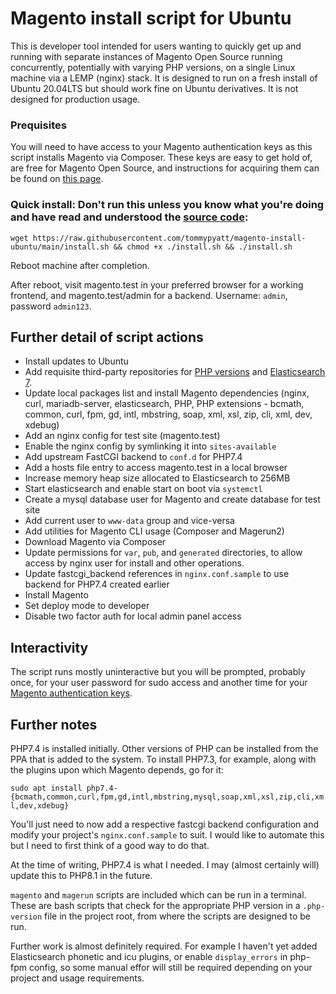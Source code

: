 # Magento install script for Ubuntu

This is developer tool intended for users wanting to quickly get up and running with separate instances of Magento Open Source running concurrently, potentially with varying PHP versions, on a single Linux machine via a LEMP (nginx) stack. It is designed to run on a fresh install of Ubuntu 20.04LTS but should work fine on Ubuntu derivatives. It is not designed for production usage.

### Prequisites

You will need to have access to your Magento authentication keys as this script installs Magento via Composer. These keys are easy to get hold of, are free for Magento Open Source, and instructions for acquiring them can be found on [this page](https://devdocs.magento.com/guides/v2.4/install-gde/prereq/connect-auth.html).

### Quick install: Don't run this unless you know what you're doing and have read and understood the [source code](https://raw.githubusercontent.com/tommypyatt/magento-install-ubuntu/main/install.sh):

```
wget https://raw.githubusercontent.com/tommypyatt/magento-install-ubuntu/main/install.sh && chmod +x ./install.sh && ./install.sh
```

Reboot machine after completion.

After reboot, visit magento.test in your preferred browser for a working frontend, and magento.test/admin for a backend. Username: `admin`, password `admin123`.

## Further detail of script actions

 - Install updates to Ubuntu
 - Add requisite third-party repositories for [PHP versions](https://launchpad.net/~ondrej/+archive/ubuntu/php) and [Elasticsearch 7](https://www.elastic.co/guide/en/elasticsearch/reference/7.16/deb.html).
 - Update local packages list and install Magento dependencies (nginx, curl, mariadb-server, elasticsearch, PHP, PHP extensions - bcmath, common, curl, fpm, gd, intl, mbstring, soap, xml, xsl, zip, cli, xml, dev, xdebug)
 - Add an nginx config for test site (magento.test)
 - Enable the nginx config by symlinking it into `sites-available`
 - Add upstream FastCGI backend to `conf.d` for PHP7.4
 - Add a hosts file entry to access magento.test in a local browser
 - Increase memory heap size allocated to Elasticsearch to 256MB
 - Start elasticsearch and enable start on boot via `systemctl`
 - Create a mysql database user for Magento and create database for test site
 - Add current user to `www-data` group and vice-versa
 - Add utilities for Magento CLI usage (Composer and Magerun2)
 - Download Magento via Composer
 - Update permissions for `var`, `pub`, and `generated` directories, to allow access by nginx user for install and other operations.
 - Update fastcgi_backend references in `nginx.conf.sample` to use backend for PHP7.4 created earlier
 - Install Magento
 - Set deploy mode to developer
 - Disable two factor auth for local admin panel access
 
 ## Interactivity
 
 The script runs mostly uninteractive but you will be prompted, probably once, for your user password for sudo access and another time for your [Magento authentication keys](https://devdocs.magento.com/guides/v2.4/install-gde/prereq/connect-auth.html).
 
 ## Further notes
 
 PHP7.4 is installed initially. Other versions of PHP can be installed from the PPA that is added to the system. To install PHP7.3, for example, along with the plugins upon which Magento depends, go for it:
 
 `sudo apt install php7.4-{bcmath,common,curl,fpm,gd,intl,mbstring,mysql,soap,xml,xsl,zip,cli,xml,dev,xdebug}`
 
 You'll just need to now add a respective fastcgi backend configuration and modify your project's `nginx.conf.sample` to suit. I would like to automate this but I need to first think of a good way to do that.
 
 At the time of writing, PHP7.4 is what I needed. I may (almost certainly will) update this to PHP8.1 in the future.
 
 `magento` and `magerun` scripts are included which can be run in a terminal. These are bash scripts that check for the appropriate PHP version in a `.php-version` file in the project root, from where the scripts are designed to be run.
 
 Further work is almost definitely required. For example I haven't yet added Elasticsearch phonetic and icu plugins, or enable `display_errors` in php-fpm config, so some manual effor will still be required depending on your project and usage requirements.
